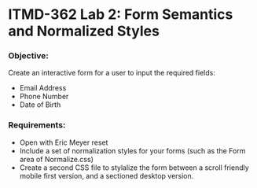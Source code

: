 # ITMD-362 Lab 2: Form Semantics and Normalized Styles

### Objective:
Create an interactive form for a user to input the required fields:  
- Email Address 
- Phone Number
- Date of Birth

### Requirements:  
- Open with Eric Meyer reset
- Include a set of normalization styles for your forms (such as the Form area of Normalize.css)
- Create a second CSS file to stylalize the form between a scroll friendly mobile first version, and a sectioned desktop version.
